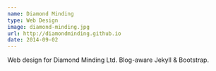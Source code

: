 ```yaml
---
name: Diamond Minding
type: Web Design
image: diamond-minding.jpg
url: http://diamondminding.github.io
date: 2014-09-02
---
```


Web design for Diamond Minding Ltd. Blog-aware Jekyll & Bootstrap.

